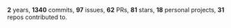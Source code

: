 **2** years, **1340** commits, **97** issues, **62** PRs, **81** stars, **18** personal projects, **31** repos contributed to.
